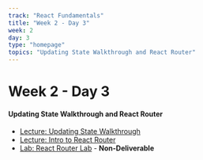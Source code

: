 ```yaml
---
track: "React Fundamentals"
title: "Week 2 - Day 3"
week: 2
day: 3
type: "homepage"
topics: "Updating State Walkthrough and React Router"
---
```

# Week 2 - Day 3

#### Updating State Walkthrough and React Router
- [Lecture: Updating State Walkthrough](/react-fundamentals/week-2/day-3/lecture-materials/updating-state-walkthrough/)
- [Lecture: Intro to React Router](/react-fundamentals/week-2/day-3/lecture-materials/intro-to-react-router/)
- [Lab: React Router Lab](/react-fundamentals/week-2/day-3/labs/react-router-lab/) - **Non-Deliverable**



